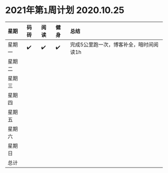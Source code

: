 # 2021年第`1`周计划 2020.10.25

 星期|码砖|阅读|健身|总结
:-----------|:------------|:--------|:---------|:---------
星期一|✔️|✔️|✔️|完成5公里跑一次，博客补全，暗时间阅读1h|
星期二| | | | |
星期三| | | | |
星期四| | | | |
星期五| | | | |
星期六| | | | |
星期日| | | | |
总计| | | | |
